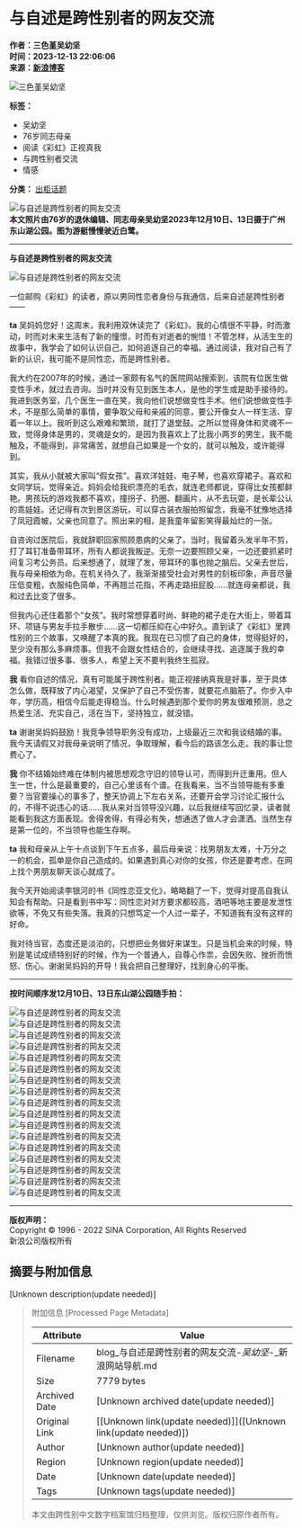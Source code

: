 # 与自述是跨性别者的网友交流
**作者：三色堇吴幼坚**  
**时间：2023-12-13 22:06:06**  
**来源：[新浪博客](http://blog.sina.com.cn/u/1266309985)**  

![三色堇吴幼坚](http://p2.sinaimg.cn/1266309985/180/1)  

**标签：**  
- 吴幼坚  
- 76岁同志母亲  
- 阅读《彩虹》正视真我  
- 与跨性别者交流  
- 情感  

**分类：** [出柜话题](//blog.sina.com.cn/s/articlelist_1266309985_6_1.html)  

![与自述是跨性别者的网友交流](https://s15.sinaimg.cn/mw690/001nHj4Bzy8aV1o2KOb6f&690)  
**本文照片由76岁的退休编辑、同志母亲吴幼坚2023年12月10日、13日摄于广州东山湖公园。图为游艇慢慢驶近白鹭。**

---

**与自述是跨性别者的网友交流**

![与自述是跨性别者的网友交流](https://s15.sinaimg.cn/mw690/001nHj4Bzy8aV1EGNwCfa&690)  

一位邮购《彩虹》的读者，原以男同性恋者身份与我通信，后来自述是跨性别者——

**ta** 吴妈妈您好！这周末，我利用双休读完了《彩虹》。我的心情很不平静，时而激动，时而对未来生活有了新的憧憬，时而有对逝者的惋惜！不管怎样，从活生生的故事中，我学会了如何认识自己，如何追逐自己的幸福。通过阅读，我对自己有了新的认识，我可能不是同性恋，而是跨性别者。

我大约在2007年的时候，通过一家颇有名气的医院网站搜索到，该院有位医生做变性手术，就过去咨询。当时并没有见到医生本人，是他的学生或是助手接待的。我进到医务室，几个医生一直在笑，我向他们说想做变性手术。他们说想做变性手术，不是那么简单的事情，要争取父母和亲戚的同意，要公开像女人一样生活、穿着一年以上。我听到这么艰难和繁琐，就打了退堂鼓。之所以觉得身体和灵魂不一致，觉得身体是男的，灵魂是女的，是因为我喜欢上了比我小两岁的男生，我不能触及，不能得到，非常痛苦，就想自己如果是一个女的，就可以触及，或许能得到。

其实，我从小就被大家叫“假女孩”。喜欢洋娃娃、电子琴，也喜欢穿裙子。喜欢和女同学玩，觉得亲近。妈妈会给我织漂亮的毛衣，就连老师都说，穿得比女孩都鲜艳。男孩玩的游戏我都不喜欢，撞拐子、扔圈、翻画片，从不去玩耍，是长辈公认的乖娃娃。还记得有次到景区游玩，可以穿古装衣服拍照留念，我毫不犹豫地选择了凤冠霞帔，父亲也同意了。照出来的相，是我童年留影笑得最灿烂的一张。

自咨询过医院后，我就辞职回家照顾患病的父亲了。当时，我留着头发半年不剪，打了耳钉准备带耳环，所有人都说我叛逆。无奈一边要照顾父亲，一边还要抓紧时间复习考公务员。后来想通了，就理了发，带耳环的事也抛之脑后。父亲去世后，我与母亲相依为命。在机关待久了，我渐渐接受社会对男性的刻板印象，声音尽量压低变粗，衣服纯色简单，不再翘兰花指，不再走路扭屁股……就连母亲都说，我和过去比变了很多。

但我内心还住着那个“女孩”。我时常想穿着时尚、鲜艳的裙子走在大街上，带着耳环、项链与男友手拉手散步……这一切都压抑在心中好久。直到读了《彩虹》里跨性别的三个故事，又唤醒了本真的我。我现在已习惯了自己的身体，觉得挺好的，至少没有那么多麻烦事。但我不会跟女性结合的，会继续寻找、追逐属于我的幸福。我错过很多事、很多人，希望上天不要判我终生孤寂。

**我** 看你自述的情况，真有可能属于跨性别者。能正视接纳真我是好事，至于具体怎么做，既释放了内心渴望，又保护了自己不受伤害，就要花点脑筋了。你步入中年，学历高，相信今后能走得稳当。什么时候遇到那个爱你的男友很难预测，总之热爱生活、充实自己，活在当下，坚持独立，就没错。

**ta** 谢谢吴妈妈鼓励！我竞争领导职务没有成功，上级最近三次和我谈结婚的事。我今天请假又对我母亲说明了情况，争取理解，看今后的路该怎么走。我的事让您费心了。

**我** 你不结婚始终难在体制内被思想观念守旧的领导认可，而得到升迁重用。但人生一世，什么是最重要的，自己心里该有个谱。在我看来，当不当领导能有多重要？当官要操心的事多了，整天协调上下左右关系，还要开会学习讨论汇报什么的，不得不说违心的话……我从来对当领导没兴趣，以后我继续写回忆录，读者就能看到我这方面表现。舍得舍得，有得必有失，想通透了做人才会潇洒。当然生存是第一位的，不当领导也能生存啊。

**ta** 我和母亲从上午十点谈到下午五点多，最后母亲说：找男朋友太难，十万分之一的机会，孤单是你自己造成的。如果遇到真心对你的女孩，你还是要考虑，在网上找个男朋友聊天谈心就成了。

我今天开始阅读李银河的书《同性恋亚文化》，略略翻了一下，觉得对提高自我认知会有帮助。只是看到书中写：同性恋对对方要求都较高，酒吧等地主要是发泄性欲等，不免又有些失落。我真的只想笃定一个人过一辈子，不知道我有没有这样的好命。

我对待当官，态度还是淡泊的，只想把业务做好来谋生。只是当机会来的时候，特别是笔试成绩特别好的时候，作为一个普通人，自尊心作祟，会因失败、挫折而愤怒、伤心。谢谢吴妈妈的开导！我会把自己整理好，找到身心的平衡。

---

**按时间顺序发12月10日、13日东山湖公园随手拍：**

![与自述是跨性别者的网友交流](//simg.sinajs.cn/blog7style/images/common/sg_trans.gif)  
![与自述是跨性别者的网友交流](//simg.sinajs.cn/blog7style/images/common/sg_trans.gif)  
![与自述是跨性别者的网友交流](//simg.sinajs.cn/blog7style/images/common/sg_trans.gif)  
![与自述是跨性别者的网友交流](//simg.sinajs.cn/blog7style/images/common/sg_trans.gif)  
![与自述是跨性别者的网友交流](//simg.sinajs.cn/blog7style/images/common/sg_trans.gif)  
![与自述是跨性别者的网友交流](//simg.sinajs.cn/blog7style/images/common/sg_trans.gif)  
![与自述是跨性别者的网友交流](//simg.sinajs.cn/blog7style/images/common/sg_trans.gif)  
![与自述是跨性别者的网友交流](//simg.sinajs.cn/blog7style/images/common/sg_trans.gif)  
![与自述是跨性别者的网友交流](//simg.sinajs.cn/blog7style/images/common/sg_trans.gif)  
![与自述是跨性别者的网友交流](//simg.sinajs.cn/blog7style/images/common/sg_trans.gif)  
![与自述是跨性别者的网友交流](//simg.sinajs.cn/blog7style/images/common/sg_trans.gif)  
![与自述是跨性别者的网友交流](//simg.sinajs.cn/blog7style/images/common/sg_trans.gif)  
![与自述是跨性别者的网友交流](//simg.sinajs.cn/blog7style/images/common/sg_trans.gif)  
![与自述是跨性别者的网友交流](//simg.sinajs.cn/blog7style/images/common/sg_trans.gif)  
![与自述是跨性别者的网友交流](//simg.sinajs.cn/blog7style/images/common/sg_trans.gif)  
![与自述是跨性别者的网友交流](//simg.sinajs.cn/blog7style/images/common/sg_trans.gif)  
![与自述是跨性别者的网友交流](//simg.sinajs.cn/blog7style/images/common/sg_trans.gif)   

---

**版权声明：**  
Copyright © 1996 - 2022 SINA Corporation, All Rights Reserved  
新浪公司版权所有  


## 摘要与附加信息

<!-- tcd_abstract -->
[Unknown description(update needed)]
<!-- tcd_abstract_end -->

> 附加信息 [Processed Page Metadata]
>
> | Attribute       | Value                                  |
> |-----------------|----------------------------------------|
> | Filename        | blog_与自述是跨性别者的网友交流-_吴幼坚_-_新浪网站导航.md                             |
> | Size            | 7779 bytes                           |
> | Archived Date   | [Unknown archived date(update needed)]                             |
> | Original Link   | [[Unknown link(update needed)]]([Unknown link(update needed)])                       |
> | Author          | [Unknown author(update needed)]                               |
> | Region          | [Unknown region(update needed)]                               |
> | Date            | [Unknown date(update needed)]                                 |
> | Tags            | [Unknown tags(update needed)]                                 |
>
> 本文由跨性别中文数字档案馆归档整理，仅供浏览。版权归原作者所有。
>